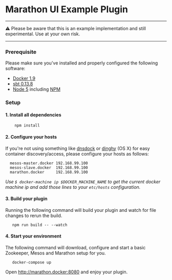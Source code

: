 # Marathon UI Example Plugin

---

⚠️ Please be aware that this is an example implementation and still experimental.
Use at your own risk.

---

### Prerequisite

Please make sure you've installed and properly configured the following software:

* [Docker 1.9](https://www.docker.com/)
* [sbt 0.13.8](http://www.scala-sbt.org/index.html)
* [Node 5](https://nodejs.org/en/blog/release/v5.0.0/) including [NPM](https://npmjs.org/)

### Setup

#### 1. Install all dependencies

        npm install

#### 2. Configure your hosts

If you're not using something like [dnsdock](https://github.com/tonistiigi/dnsdock) or [dinghy](https://github.com/codekitchen/dinghy) (OS X) for easy container discovery/access, please configure your hosts as follows:

      mesos-master.docker 192.168.99.100
      mesos-slave.docker  192.168.99.100
      marathon.docker     192.168.99.100

*Use `$ docker-machine ip $DOCKER_MACHINE_NAME` to get the current docker machine ip and add those lines to your `etc/hosts` configuration.*


#### 3. Build your plugin

Running the following command will build your plugin and watch for file changes to rerun the build.

       npm run build -- --watch

#### 4. Start your environment

The following command will download, configure and start a basic Zookeeper, Mesos and Marathon setup for you.

       docker-compose up

Open http://marathon.docker:8080 and enjoy your plugin.

